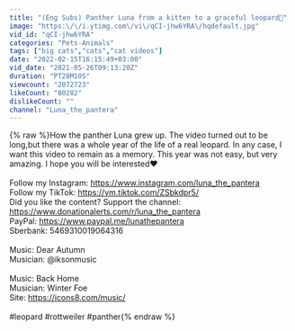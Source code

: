 ```yaml
---
title: "(Eng Subs) Panther Luna from a kitten to a graceful leopard🐆"
image: "https:\/\/i.ytimg.com\/vi\/qCI-jhw6YRA\/hqdefault.jpg"
vid_id: "qCI-jhw6YRA"
categories: "Pets-Animals"
tags: ["big cats","cats","cat videos"]
date: "2022-02-15T16:15:49+03:00"
vid_date: "2021-05-26T09:13:20Z"
duration: "PT28M10S"
viewcount: "2072723"
likeCount: "80282"
dislikeCount: ""
channel: "Luna_the_pantera"
---
```

{% raw %}How the panther Luna grew up. The video turned out to be long,but there was a whole year of the life of a real leopard. In any case, I want this video to remain as a memory. This year was not easy, but very amazing. I hope you will be interested❤️<br /><br />Follow my Instagram: <a rel="nofollow" target="blank" href="https://www.instagram.com/luna_the_pantera">https://www.instagram.com/luna_the_pantera</a><br />Follow my TikTok: <a rel="nofollow" target="blank" href="https://vm.tiktok.com/ZSbkdpr5/">https://vm.tiktok.com/ZSbkdpr5/</a><br />Did you like the content? Support the channel: <a rel="nofollow" target="blank" href="https://www.donationalerts.com/r/luna_the_pantera">https://www.donationalerts.com/r/luna_the_pantera</a><br />PayPal: <a rel="nofollow" target="blank" href="https://www.paypal.me/lunathepantera">https://www.paypal.me/lunathepantera</a> <br />Sberbank: 5469310019064316<br /><br />Music: Dear Autumn<br />Musician: @iksonmusic<br /><br />Music: Back Home<br />Musician: Winter Foe<br />Site: <a rel="nofollow" target="blank" href="https://icons8.com/music/">https://icons8.com/music/</a><br /><br />#leopard #rottweiler #panther{% endraw %}
